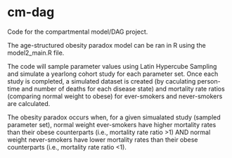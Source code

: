 # cm-dag
Code for the compartmental model/DAG project.

The age-structured obesity paradox model can be ran in R using the model2_main.R file.

The code will sample parameter values using Latin Hypercube Sampling and simulate a yearlong cohort study for each parameter set. Once each study is completed, a simulated dataset is created (by caculating person-time and number of deaths for each disease state) and mortality rate ratios (comparing normal weight to obese) for ever-smokers and never-smokers are calculated.

The obesity paradox occurs when, for a given simualated study (sampled parameter set), normal weight ever-smokers have higher mortality rates than their obese counterparts (i.e., mortality rate ratio >1) AND normal weight never-smokers have lower mortality rates than their obese counterparts (i.e., mortality rate ratio <1).
